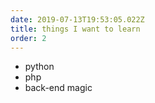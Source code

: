 ```yaml
---
date: 2019-07-13T19:53:05.022Z
title: things I want to learn
order: 2
---
```

- python
- php
- back-end magic
